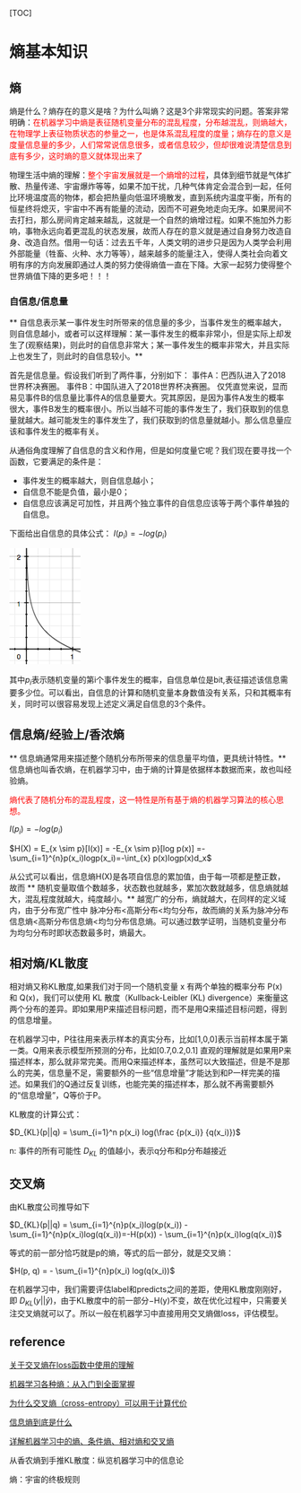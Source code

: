 
[TOC]

# 熵基本知识

## 熵

熵是什么？熵存在的意义是啥？为什么叫熵？这是3个非常现实的问题。答案非常明确：<font color='red'>在机器学习中熵是表征随机变量分布的混乱程度，分布越混乱，则熵越大，在物理学上表征物质状态的参量之一，也是体系混乱程度的度量；熵存在的意义是度量信息量的多少，人们常常说信息很多，或者信息较少，但却很难说清楚信息到底有多少，这时熵的意义就体现出来了</font>

物理生活中熵的理解：<font color=red>整个宇宙发展就是一个熵增的过程</font>，具体到细节就是气体扩散、热量传递、宇宙爆炸等等，如果不加干扰，几种气体肯定会混合到一起，任何比环境温度高的物体，都会把热量向低温环境散发，直到系统内温度平衡，所有的恒星终将熄灭，宇宙中不再有能量的流动，因而不可避免地走向无序。如果房间不去打扫，那么房间肯定越来越乱，这就是一个自然的熵增过程。如果不施加外力影响，事物永远向着更混乱的状态发展，故而人存在的意义就是通过自身努力改造自身、改造自然。借用一句话：过去五千年，人类文明的进步只是因为人类学会利用外部能量（牲畜、火种、水力等等），越来越多的能量注入，使得人类社会向着文明有序的方向发展即通过人类的努力使得熵值一直在下降。大家一起努力使得整个世界熵值下降的更多吧！！！ 

### 自信息/信息量

** 自信息表示某一事件发生时所带来的信息量的多少，当事件发生的概率越大，则自信息越小，或者可以这样理解：某一事件发生的概率非常小，但是实际上却发生了(观察结果)，则此时的自信息非常大；某一事件发生的概率非常大，并且实际上也发生了，则此时的自信息较小。**


首先是信息量。假设我们听到了两件事，分别如下： 
事件A：巴西队进入了2018世界杯决赛圈。 
事件B：中国队进入了2018世界杯决赛圈。 
仅凭直觉来说，显而易见事件B的信息量比事件A的信息量要大。究其原因，是因为事件A发生的概率很大，事件B发生的概率很小。所以当越不可能的事件发生了，我们获取到的信息量就越大。越可能发生的事件发生了，我们获取到的信息量就越小。那么信息量应该和事件发生的概率有关。


从通俗角度理解了自信息的含义和作用，但是如何度量它呢？我们现在要寻找一个函数，它要满足的条件是：

- 事件发生的概率越大，则自信息越小；
- 自信息不能是负值，最小是0；
- 自信息应该满足可加性，并且两个独立事件的自信息应该等于两个事件单独的自信息。

下面给出自信息的具体公式：
$I(p_i) = -log(p_i)$

![自信息](./img/entropy/zixinxi.png)

其中$p_i$表示随机变量的第i个事件发生的概率，自信息单位是bit,表征描述该信息需要多少位。可以看出，自信息的计算和随机变量本身数值没有关系，只和其概率有关，同时可以很容易发现上述定义满足自信息的3个条件。

## 信息熵/经验上/香浓熵

** 信息熵通常用来描述整个随机分布所带来的信息量平均值，更具统计特性。**信息熵也叫香农熵，在机器学习中，由于熵的计算是依据样本数据而来，故也叫经验熵。

<font color=red>熵代表了随机分布的混乱程度，这一特性是所有基于熵的机器学习算法的核心思想。 </font>

$I(p_i) = -log(p_i)$

$H(X) = E_{x \sim p}[I(x)] = -E_{x \sim p}[log p(x)] =-\sum_{i=1}^{n}p(x_i)logp(x_i)=-\int_{x} p(x)logp(x)d_x$

从公式可以看出，信息熵H(X)是各项自信息的累加值，由于每一项都是整正数，故而 ** 随机变量取值个数越多，状态数也就越多，累加次数就越多，信息熵就越大，混乱程度就越大，纯度越小。** 
越宽广的分布，熵就越大，在同样的定义域内，由于分布宽广性中 脉冲分布<高斯分布<均匀分布，故而熵的关系为脉冲分布信息熵<高斯分布信息熵<均匀分布信息熵。可以通过数学证明，当随机变量分布为均匀分布时即状态数最多时，熵最大。


## 相对熵/KL散度

相对熵又称KL散度,如果我们对于同一个随机变量 x 有两个单独的概率分布 P(x) 和 Q(x)，我们可以使用 KL 散度（Kullback-Leibler (KL) divergence）来衡量这两个分布的差异。即如果用P来描述目标问题，而不是用Q来描述目标问题，得到的信息增量。

在机器学习中，P往往用来表示样本的真实分布，比如[1,0,0]表示当前样本属于第一类。Q用来表示模型所预测的分布，比如[0.7,0.2,0.1] 
直观的理解就是如果用P来描述样本，那么就非常完美。而用Q来描述样本，虽然可以大致描述，但是不是那么的完美，信息量不足，需要额外的一些“信息增量”才能达到和P一样完美的描述。如果我们的Q通过反复训练，也能完美的描述样本，那么就不再需要额外的“信息增量”，Q等价于P。

KL散度的计算公式： 

$D_{KL}(p||q) = \sum_{i=1}^n p(x_i) log(\frac {p(x_i)} {q(x_i)})$

n: 事件的所有可能性
$D_{KL}$ 的值越小，表示q分布和p分布越接近

## 交叉熵

由KL散度公司推导如下

$D_{KL}(p||q) = \sum_{i=1}^{n}p(x_i)log(p(x_i)) - \sum_{i=1}^{n}p(x_i)log(q(x_i))=-H(p(x)) - \sum_{i=1}^{n}p(x_i)log(q(x_i))$

等式的前一部分恰巧就是p的熵，等式的后一部分，就是交叉熵：

$H(p, q) = - \sum_{i=1}^{n}p(x_i) log(q(x_i))$

在机器学习中，我们需要评估label和predicts之间的差距，使用KL散度刚刚好，即 $D_{KL}(y|| \hat y)$，由于KL散度中的前一部分−H(y)不变，故在优化过程中，只需要关注交叉熵就可以了。所以一般在机器学习中直接用用交叉熵做loss，评估模型。


## reference

[关于交叉熵在loss函数中使用的理解](https://blog.csdn.net/tsyccnh/article/details/79163834)

[机器学习各种熵：从入门到全面掌握](https://mp.weixin.qq.com/s/LGyNq3fRlsRSatu1lpFnnw)

[为什么交叉熵（cross-entropy）可以用于计算代价](https://www.zhihu.com/question/65288314/answer/244557337)

[信息熵到底是什么](https://blog.csdn.net/saltriver/article/details/53056816)

[详解机器学习中的熵、条件熵、相对熵和交叉熵](http://www.cnblogs.com/kyrieng/p/8694705.html)

从香农熵到手推KL散度：纵览机器学习中的信息论 

熵：宇宙的终极规则 
